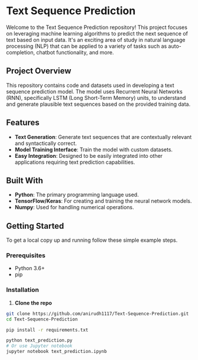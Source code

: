 # Text Sequence Prediction

Welcome to the Text Sequence Prediction repository! This project focuses on leveraging machine learning algorithms to predict the next sequence of text based on input data. It's an exciting area of study in natural language processing (NLP) that can be applied to a variety of tasks such as auto-completion, chatbot functionality, and more.

## Project Overview

This repository contains code and datasets used in developing a text sequence prediction model. The model uses Recurrent Neural Networks (RNN), specifically LSTM (Long Short-Term Memory) units, to understand and generate plausible text sequences based on the provided training data.

## Features

- **Text Generation**: Generate text sequences that are contextually relevant and syntactically correct.
- **Model Training Interface**: Train the model with custom datasets.
- **Easy Integration**: Designed to be easily integrated into other applications requiring text prediction capabilities.

## Built With

- **Python**: The primary programming language used.
- **TensorFlow/Keras**: For creating and training the neural network models.
- **Numpy**: Used for handling numerical operations.

## Getting Started

To get a local copy up and running follow these simple example steps.

### Prerequisites

- Python 3.6+
- pip

### Installation

1. **Clone the repo**

```bash
git clone https://github.com/anirudh1117/Text-Sequence-Prediction.git
cd Text-Sequence-Prediction

pip install -r requirements.txt

python text_prediction.py
# Or use Jupyter notebook
jupyter notebook text_prediction.ipynb

